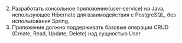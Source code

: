 2. Разработать консольное приложение(user-service) на Java, использующее Hibernate для взаимодействия с PostgreSQL, без использования Spring.
3. Приложение должно поддерживать базовые операции CRUD (Create, Read, Update, Delete) над сущностью User.
